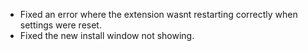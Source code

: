 ﻿+ Fixed an error where the extension wasnt restarting correctly when settings were reset.
+ Fixed the new install window not showing.